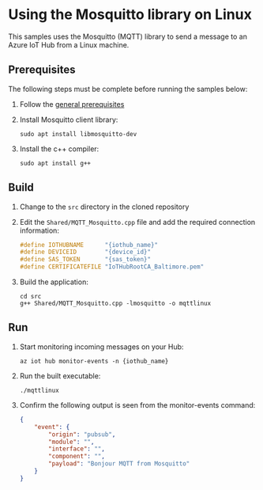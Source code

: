 # Using the Mosquitto library on Linux

This samples uses the Mosquitto (MQTT) library to send a message to an Azure IoT Hub from a Linux machine.

## Prerequisites

The following steps must be complete before running the samples below:

1. Follow the [general prerequisites](/README.md#general-rerequisites)
1. Install Mosquitto client library:

    ```Shell
    sudo apt install libmosquitto-dev
    ```

1. Install the c++ compiler:

    ```Shell
   sudo apt install g++
    ```

## Build

1. Change to the `src` directory in the cloned repository
1. Edit the `Shared/MQTT_Mosquitto.cpp` file and add the required connection information:

   ```c
   #define IOTHUBNAME      "{iothub_name}"
   #define DEVICEID        "{device_id}"
   #define SAS_TOKEN       "{sas_token}"
   #define CERTIFICATEFILE "IoTHubRootCA_Baltimore.pem"
   ```

1. Build the application:

    ```Shell
    cd src
    g++ Shared/MQTT_Mosquitto.cpp -lmosquitto -o mqttlinux
    ```

## Run

1. Start monitoring incoming messages on your Hub:

    ```Shell
    az iot hub monitor-events -n {iothub_name}
    ```

1. Run the built executable:

    ```Shell
    ./mqttlinux
    ```

1. Confirm the following output is seen from the monitor-events command:

    ```json
    {
        "event": {
            "origin": "pubsub",
            "module": "",
            "interface": "",
            "component": "",
            "payload": "Bonjour MQTT from Mosquitto"
        }
    }
    ```
